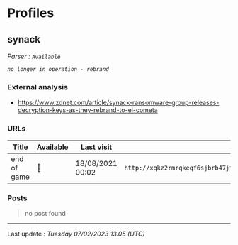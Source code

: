# Profiles

## **synack**

> 

_Parser : `Available`_

_`no longer in operation - rebrand`_

### External analysis
- https://www.zdnet.com/article/synack-ransomware-group-releases-decryption-keys-as-they-rebrand-to-el-cometa

### URLs
| Title | Available | Last visit | fqdn | Screenshot 
|---|---|---|---|---|
| end of game | 🔴 | 18/08/2021 00:02 | `http://xqkz2rmrqkeqf6sjbrb47jfwnqxcd4o2zvaxxzrpbh2piknms37rw2ad.onion` | ❌ | 

### Posts

> no post found


 --- 


Last update : _Tuesday 07/02/2023 13.05 (UTC)_
